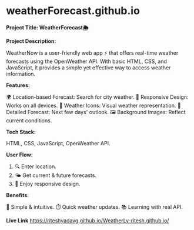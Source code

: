 # weatherForecast.github.io
**Project Title: WeatherForecast🌦️**

**Project Description:**

WeatherNow is a user-friendly web app ⚡ that offers real-time weather forecasts using the OpenWeather API. With basic HTML, CSS, and JavaScript, it provides a simple yet effective way to access weather information.

**Features:**

🌍 Location-based Forecast: Search for city weather.
📱 Responsive Design: Works on all devices.
🌈 Weather Icons: Visual weather representation.
📆 Detailed Forecast: Next few days' outlook.
🖼️ Background Images: Reflect current conditions.


**Tech Stack:**

HTML, CSS, JavaScript, OpenWeather API.

**User Flow:**

1. 🔍 Enter location.
2. 🌤️ Get current & future forecasts.
3. 🌆 Enjoy responsive design.

**Benefits:**

🚀 Simple & intuitive.
⏱️ Quick weather updates.
📚 Learning with real API.

**Live Link**
https://riteshyadavg.github.io/WeatherLy-ritesh.github.io/
